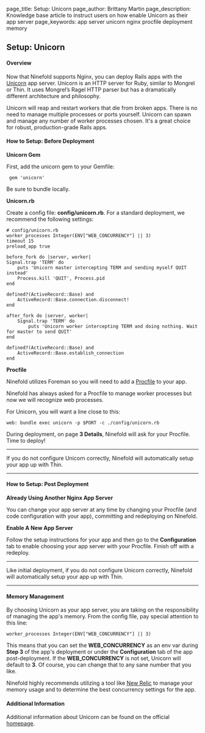 page_title: Setup: Unicorn
page_author: Brittany Martin
page_description: Knowledge base article to instruct users on how enable Unicorn as their app server
page_keywords: app server unicorn nginx procfile deployment memory

## Setup: Unicorn

#### Overview

Now that Ninefold supports Nginx, you can deploy Rails apps with the [Unicorn](https://github.com/blog/517-unicorn) app server. Unicorn is an HTTP server for Ruby, similar to Mongrel or Thin. It uses Mongrel’s Ragel HTTP parser but has a dramatically different architecture and philosophy.

Unicorn will reap and restart workers that die from broken apps. There is no need to manage multiple processes or ports yourself. Unicorn can spawn and manage any number of worker processes chosen. It's a great choice for robust, production-grade Rails apps.

#### How to Setup: Before Deployment

__Unicorn Gem__

First, add the unicorn gem to your Gemfile:

	 gem 'unicorn'

Be sure to bundle locally.

__Unicorn.rb__

Create a config file: __config/unicorn.rb__. For a standard deployment, we recommend the following settings:

	# config/unicorn.rb
	worker_processes Integer(ENV["WEB_CONCURRENCY"] || 3)
	timeout 15
	preload_app true

	before_fork do |server, worker|
  	Signal.trap 'TERM' do
    	puts 'Unicorn master intercepting TERM and sending myself QUIT instead'
    	Process.kill 'QUIT', Process.pid
 	end

  	defined?(ActiveRecord::Base) and
    	ActiveRecord::Base.connection.disconnect!
	end

	after_fork do |server, worker|
  		Signal.trap 'TERM' do
    		puts 'Unicorn worker intercepting TERM and doing nothing. Wait for master to send QUIT'
  	end

  	defined?(ActiveRecord::Base) and
    	ActiveRecord::Base.establish_connection
	end

__Procfile__

Ninefold utilizes Foreman so you will need to add a [Procfile](what-is-a-procfile.md) to your app. 

Ninefold has always asked for a Procfile to manage worker processes but now we will recognize web processes.

For Unicorn, you will want a line close to this:

	web: bundle exec unicorn -p $PORT -c ./config/unicorn.rb

During deployment, on page __3 Details__, Ninefold will ask for your Procfile. Time to deploy!

***
If you do not configure Unicorn correctly, Ninefold will automatically setup your app up with Thin.
***

#### How to Setup: Post Deployment

__Already Using Another Nginx App Server__

You can change your app server at any time by changing your Procfile (and code configuration with your app), committing and redeploying on Ninefold.

__Enable A New App Server__

Follow the setup instructions for your app and then go to the __Configuration__ tab to enable choosing your app server with your Procfile. Finish off with a redeploy.

***
Like initial deployment, if you do not configure Unicorn correctly, Ninefold will automatically setup your app up with Thin.
***

#### Memory Management

By choosing Unicorn as your app server, you are taking on the responsibility of managing the app's memory. From the config file, pay special attention to this line:

	worker_processes Integer(ENV["WEB_CONCURRENCY"] || 3)

This means that you can set the __WEB_CONCURRENCY__ as an env var during __Step 3__ of the app's deployment or under the __Configuration__ tab of the app post-deployment. If the __WEB_CONCURRENCY__ is not set, Unicorn will default to __3__. Of course, you can change that to any sane number that you like.

Ninefold highly recommends utilizing a tool like [New Relic](http://newrelic.com/) to manage your memory usage and to determine the best concurrency settings for the app.

#### Additional Information

Additional information about Unicorn can be found on the official [homepage](http://unicorn.bogomips.org/).

